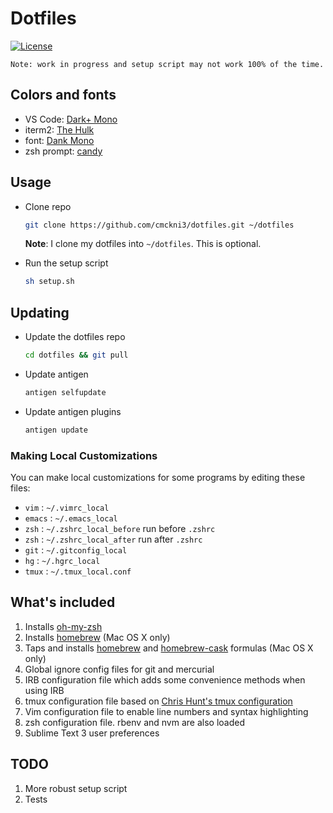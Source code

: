# Dotfiles

[![License](https://img.shields.io/github/license/cmckni3/dotfiles.svg)](https://github.com/cmckni3/dotfiles/blob/master/MIT-LICENSE)

`Note: work in progress and setup script may not work 100% of the time.`

## Colors and fonts

- VS Code: [Dark+ Mono](https://github.com/cmckni3/dark-plus-mono)
- iterm2: [The Hulk](https://github.com/mbadolato/iTerm2-Color-Schemes/blob/master/schemes/The%20Hulk.itermcolors)
- font: [Dank Mono](https://dank.sh)
- zsh prompt: [candy](https://github.com/robbyrussell/oh-my-zsh/blob/master/themes/candy.zsh-theme)

## Usage

* Clone repo

    ~~~ sh
    git clone https://github.com/cmckni3/dotfiles.git ~/dotfiles
    ~~~

  **Note**: I clone my dotfiles into `~/dotfiles`. This is optional.

* Run the setup script

    ~~~ sh
    sh setup.sh
    ~~~

## Updating

* Update the dotfiles repo

    ~~~ sh
    cd dotfiles && git pull
    ~~~

* Update antigen

    ~~~ sh
    antigen selfupdate
    ~~~

* Update antigen plugins
    ~~~ sh
    antigen update
    ~~~

### Making Local Customizations

You can make local customizations for some programs by editing these files:

* `vim` : `~/.vimrc_local`
* `emacs` : `~/.emacs_local`
* `zsh` : `~/.zshrc_local_before` run before `.zshrc`
* `zsh` : `~/.zshrc_local_after` run after `.zshrc`
* `git` : `~/.gitconfig_local`
* `hg` : `~/.hgrc_local`
* `tmux` : `~/.tmux_local.conf`

## What's included

1. Installs [oh-my-zsh](https://github.com/robbyrussell/oh-my-zsh)
2. Installs [homebrew](http://brew.sh/) (Mac OS X only)
3. Taps and installs [homebrew](http://brew.sh/) and [homebrew-cask](https://github.com/caskroom/homebrew-cask) formulas (Mac OS X only)
4. Global ignore config files for git and mercurial
5. IRB configuration file which adds some convenience methods when using IRB
6. tmux configuration file based on [Chris Hunt's tmux configuration](https://github.com/chrishunt/dot-files/blob/master/.tmux.conf)
7. Vim configuration file to enable line numbers and syntax highlighting
8. zsh configuration file. rbenv and nvm are also loaded
9. Sublime Text 3 user preferences

## TODO

1. More robust setup script
1. Tests
